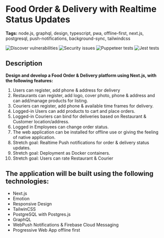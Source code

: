 # Food Order & Delivery with Realtime Status Updates

**Tags:** node.js, graphql, design, typescript, pwa, offline-first, next.js, postgresql, push-notifications, background-sync, tailwindcss

![Discover vulnerabilities](https://github.com/radudotat/food-order-delivery-pwa/actions/workflows/codeql-analysis.yml/badge.svg) ![Security issues ](https://github.com/radudotat/food-order-delivery-pwa/actions/workflows/yarn-audit-action.yaml/badge.svg) ![Puppeteer tests](https://github.com/radudotat/food-order-delivery-pwa/actions/workflows/test-puppeteer.yml/badge.svg)
![Jest tests](https://github.com/radudotat/food-order-delivery-pwa/actions/workflows/test-jest.yml/badge.svg)

## Description

**Design and develop a Food Order & Delivery platform using Next.js, with the following features:**

1. Users can register, add phone & address for delivery
2. Restaurants can register, add logo, cover photo, phone & address and can add/manage products for listing.
3. Couriers can register, add phone & available time frames for delivery.
4. Logged-in Users can add products to cart and place orders.
5. Logged-in Couriers can bind for deliveries based on Restaurant & Customer location/address.
6. Logged in Employees can change order status.
7. The web application can be installed for offline use or giving the feeling of native application.
8. Stretch goal: Realtime Push notifications for order & delivery status updates.
9. Stretch goal: Deployment as Docker containers.
10. Stretch goal: Users can rate Restaurant & Courier

## The application will be built using the following technologies:

- Next.js
- Emotion
- Responsive Design
- TailwinCSS
- PostgreSQL with Postgres.js
- GraphQL
- WebPush Notifications & Firebase Cloud Messaging
- Progressive Web App offline first
